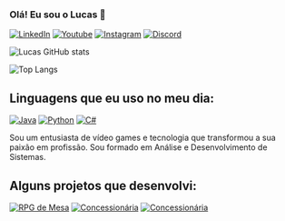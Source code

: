 
### Olá! Eu sou o Lucas 👋

[![LinkedIn](https://img.shields.io/badge/LinkedIn-0077B5?style=for-the-badge&logo=linkedin&logoColor=white)](https://www.linkedin.com/in/lucascandidoluiz/)
[![Youtube](https://img.shields.io/badge/YouTube-FF0000?style=for-the-badge&logo=youtube&logoColor=white)](https://www.youtube.com/@dodican_)
[![Instagram](https://img.shields.io/badge/Instagram-E4405F?style=for-the-badge&logo=instagram&logoColor=white)](https://www.instagram.com/lucascandidoluiz/)
[![Discord](https://img.shields.io/badge/Discord-7289DA?style=for-the-badge&logo=discord&logoColor=white)](https://discord.gg/359R4JKSrU)

![Lucas GitHub stats](https://github-readme-stats.vercel.app/api?username=lucascandev&show_icons=true&theme=dracula)

![Top Langs](https://github-readme-stats.vercel.app/api/top-langs/?username=lucascandev&layout=compact)

## Linguagens que eu uso no meu dia:

[![Java](https://img.shields.io/badge/Java-ED8B00?style=for-the-badge&logo=openjdk&logoColor=white)](https://www.alura.com.br/artigos/java)
[![Python](https://img.shields.io/badge/Python-3776AB?style=for-the-badge&logo=python&logoColor=white)](https://www.alura.com.br/artigos/python)
[![C#](https://img.shields.io/badge/C%23-239120?style=for-the-badge&logo=c-sharp&logoColor=white)](https://www.alura.com.br/artigos/csharp-linguagem-programacao-dotnet)

Sou um entusiasta de vídeo games e tecnologia que transformou a sua paixão em profissão. Sou formado em Análise e Desenvolvimento de Sistemas.

## Alguns projetos que desenvolvi:

[![RPG de Mesa](https://github-readme-stats.vercel.app/api/pin/?username=lucascandev&repo=rpg_mesa)](https://github.com/lucascandev/rpg_mesa)
[![Concessionária](https://github-readme-stats.vercel.app/api/pin/?username=lucascandev&repo=concessionaria)](https://github.com/lucascandev/concessionaria)
[![Concessionária](https://github-readme-stats.vercel.app/api/pin/?username=lucascandev&repo=calculadora-lofi)](https://github.com/lucascandev/calculadora-lofi)
